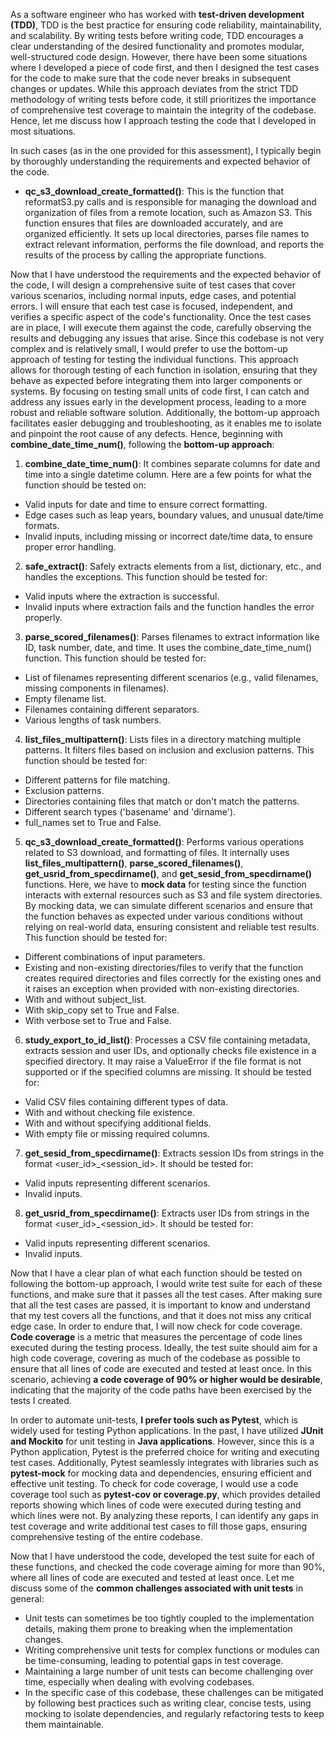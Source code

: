 As a software engineer who has worked with **test-driven development (TDD)**, TDD is the best practice for ensuring code reliability, maintainability, and scalability. By writing tests before writing code, TDD encourages a clear understanding of the desired functionality and promotes modular, well-structured code design. However, there have been some situations where I developed a piece of code first, and then I designed the test cases for the code to make sure that the code never breaks in subsequent changes or updates. While this approach deviates from the strict TDD methodology of writing tests before code, it still prioritizes the importance of comprehensive test coverage to maintain the integrity of the codebase. Hence, let me discuss how I approach testing the code that I developed in most situations. 

In such cases (as in the one provided for this assessment), I typically begin by thoroughly understanding the requirements and expected behavior of the code. 
- **qc_s3_download_create_formatted()**: This is the function that reformatS3.py calls and is responsible for managing the download and organization of files from a remote location, such as Amazon S3. This function ensures that files are downloaded accurately, and are organized efficiently. It sets up local directories, parses file names to extract relevant information, performs the file download, and reports the results of the process by calling the appropriate functions.

Now that I have understood the requirements and the expected behavior of the code, I will design a comprehensive suite of test cases that cover various scenarios, including normal inputs, edge cases, and potential errors. I will ensure that each test case is focused, independent, and verifies a specific aspect of the code's functionality. Once the test cases are in place, I will execute them against the code, carefully observing the results and debugging any issues that arise. Since this codebase is not very complex and is relatively small, I would prefer to use the bottom-up approach of testing for testing the individual functions. This approach allows for thorough testing of each function in isolation, ensuring that they behave as expected before integrating them into larger components or systems. By focusing on testing small units of code first, I can catch and address any issues early in the development process, leading to a more robust and reliable software solution. Additionally, the bottom-up approach facilitates easier debugging and troubleshooting, as it enables me to isolate and pinpoint the root cause of any defects. Hence, beginning with **combine_date_time_num()**, following the **bottom-up approach**:

1. **combine_date_time_num()**: It combines separate columns for date and time into a single datetime column. Here are a few points for what the function should be tested on:

- Valid inputs for date and time to ensure correct formatting.
- Edge cases such as leap years, boundary values, and unusual date/time formats.
- Invalid inputs, including missing or incorrect date/time data, to ensure proper error handling.
  
2. **safe_extract()**: Safely extracts elements from a list, dictionary, etc., and handles the exceptions. This function should be tested for:

- Valid inputs where the extraction is successful.
- Invalid inputs where extraction fails and the function handles the error properly.

3. **parse_scored_filenames()**: Parses filenames to extract information like ID, task number, date, and time. It uses the combine_date_time_num() function. This function should be tested for:

- List of filenames representing different scenarios (e.g., valid filenames, missing components in filenames).
- Empty filename list.
- Filenames containing different separators.
- Various lengths of task numbers.

4. **list_files_multipattern()**: Lists files in a directory matching multiple patterns. It filters files based on inclusion and exclusion patterns. This function should be tested for:

- Different patterns for file matching.
- Exclusion patterns.
- Directories containing files that match or don't match the patterns.
- Different search types ('basename' and 'dirname').
- full_names set to True and False.

5. **qc_s3_download_create_formatted()**: Performs various operations related to S3 download, and formatting of files. It internally uses **list_files_multipattern()**, **parse_scored_filenames()**, **get_usrid_from_specdirname()**, and **get_sesid_from_specdirname()**  functions. Here, we have to **mock data** for testing since the function interacts with external resources such as S3 and file system directories. By mocking data, we can simulate different scenarios and ensure that the function behaves as expected under various conditions without relying on real-world data, ensuring consistent and reliable test results. This function should be tested for:

- Different combinations of input parameters.
- Existing and non-existing directories/files to verify that the function creates required directories and files correctly for the existing ones and it raises an exception when provided with non-existing directories.
- With and without subject_list.
- With skip_copy set to True and False.
- With verbose set to True and False.

6. **study_export_to_id_list()**: Processes a CSV file containing metadata, extracts session and user IDs, and optionally checks file existence in a specified directory. It may raise a ValueError if the file format is not supported or if the specified columns are missing. It should be tested for:

- Valid CSV files containing different types of data.
- With and without checking file existence.
- With and without specifying additional fields.
- With empty file or missing required columns.

7. **get_sesid_from_specdirname()**: Extracts session IDs from strings in the format <user_id>_<session_id>. It should be tested for:

- Valid inputs representing different scenarios.
- Invalid inputs.

8. **get_usrid_from_specdirname()**: Extracts user IDs from strings in the format <user_id>_<session_id>. It should be tested for:

- Valid inputs representing different scenarios.
- Invalid inputs.

Now that I have a clear plan of what each function should be tested on following the bottom-up approach, I would write test suite for each of these functions, and make sure that it passes all the test cases. After making sure that all the test cases are passed, it is important to know and understand that my test covers all the functions, and that it does not miss any critical edge case. In order to endure that, I will now check for code coverage. **Code coverage** is a metric that measures the percentage of code lines executed during the testing process. Ideally, the test suite should aim for a high code coverage, covering as much of the codebase as possible to ensure that all lines of code are executed and tested at least once. In this scenario, achieving **a code coverage of 90% or higher would be desirable**, indicating that the majority of the code paths have been exercised by the tests I created. 

In order to automate unit-tests, **I prefer tools such as Pytest**, which is widely used for testing Python applications. In the past, I have utilized **JUnit and Mockito** for unit testing in **Java applications**. However, since this is a Python application, Pytest is the preferred choice for writing and executing test cases. Additionally, Pytest seamlessly integrates with libraries such as **pytest-mock** for mocking data and dependencies, ensuring efficient and effective unit testing. To check for code coverage, I would use a code coverage tool such as **pytest-cov or coverage.py**, which provides detailed reports showing which lines of code were executed during testing and which lines were not. By analyzing these reports, I can identify any gaps in test coverage and write additional test cases to fill those gaps, ensuring comprehensive testing of the entire codebase.

Now that I have understood the code, developed the test suite for each of these functions, and checked the code coverage aiming for more than 90%, where all lines of code are executed and tested at least once. Let me discuss some of the **common challenges associated with unit tests** in general:

- Unit tests can sometimes be too tightly coupled to the implementation details, making them prone to breaking when the implementation changes.
- Writing comprehensive unit tests for complex functions or modules can be time-consuming, leading to potential gaps in test coverage.
- Maintaining a large number of unit tests can become challenging over time, especially when dealing with evolving codebases.
- In the specific case of this codebase, these challenges can be mitigated by following best practices such as writing clear, concise tests, using mocking to isolate dependencies, and regularly refactoring tests to keep them maintainable.
